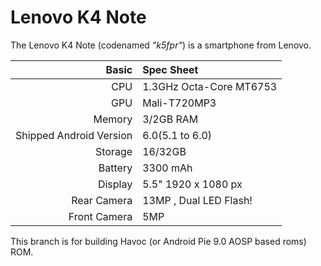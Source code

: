 Lenovo K4 Note
==============

The Lenovo K4 Note (codenamed _"k5fpr"_) is a smartphone from Lenovo.

Basic        | Spec Sheet
-------:     |:-------------------------
CPU          | 1.3GHz Octa-Core MT6753 
GPU          | Mali-T720MP3
Memory       | 3/2GB RAM
Shipped Android Version | 6.0(5.1 to 6.0)
Storage      | 16/32GB
Battery      | 3300 mAh
Display      | 5.5" 1920 x 1080 px
Rear Camera  | 13MP , Dual LED Flash!
Front Camera | 5MP 


This branch is for building Havoc (or Android Pie 9.0 AOSP based roms) ROM.

